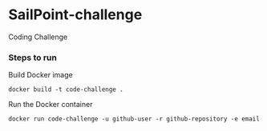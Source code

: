 # SailPoint-challenge
Coding Challenge

### Steps to run

Build Docker image

```docker build -t code-challenge . ```

Run the Docker container

```docker run code-challenge -u github-user -r github-repository -e email ```

